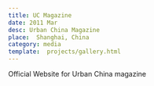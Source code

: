 ```yaml
---
title: UC Magazine
date: 2011 Mar
desc: Urban China Magazine
place:  Shanghai, China
category: media
template:  projects/gallery.html
---
```


Official Website for Urban China magazine
